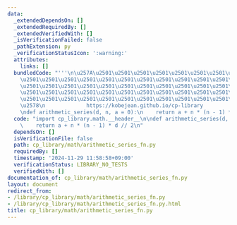 ```yaml
---
data:
  _extendedDependsOn: []
  _extendedRequiredBy: []
  _extendedVerifiedWith: []
  _isVerificationFailed: false
  _pathExtension: py
  _verificationStatusIcon: ':warning:'
  attributes:
    links: []
  bundledCode: "'''\n\u257A\u2501\u2501\u2501\u2501\u2501\u2501\u2501\u2501\u2501\u2501\
    \u2501\u2501\u2501\u2501\u2501\u2501\u2501\u2501\u2501\u2501\u2501\u2501\u2501\
    \u2501\u2501\u2501\u2501\u2501\u2501\u2501\u2501\u2501\u2501\u2501\u2501\u2501\
    \u2501\u2501\u2501\u2501\u2501\u2501\u2501\u2501\u2501\u2501\u2501\u2501\u2501\
    \u2501\u2501\u2501\u2501\u2501\u2501\u2501\u2501\u2501\u2501\u2501\u2501\u2501\
    \u2578\n             https://kobejean.github.io/cp-library               \n'''\n\
    \ndef arithmetic_series(d, n, a = 0):\n    return a + n * (n - 1) * d // 2\n"
  code: "import cp_library.math.__header__\n\ndef arithmetic_series(d, n, a = 0):\n\
    \    return a + n * (n - 1) * d // 2\n"
  dependsOn: []
  isVerificationFile: false
  path: cp_library/math/arithmetic_series_fn.py
  requiredBy: []
  timestamp: '2024-11-29 11:58:58+09:00'
  verificationStatus: LIBRARY_NO_TESTS
  verifiedWith: []
documentation_of: cp_library/math/arithmetic_series_fn.py
layout: document
redirect_from:
- /library/cp_library/math/arithmetic_series_fn.py
- /library/cp_library/math/arithmetic_series_fn.py.html
title: cp_library/math/arithmetic_series_fn.py
---
```


